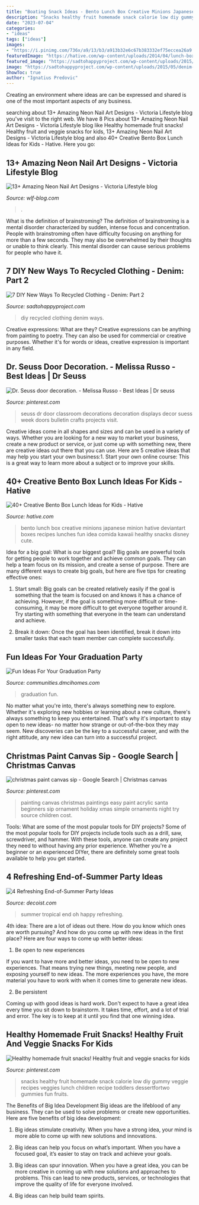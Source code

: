 ```yaml
---
title: "Boating Snack Ideas - Bento Lunch Box Creative Minions Japanese Minion Hative Deviantart Boxes Recipes Lunches Fun Idea Comida Kawaii Healthy Snacks Disney Cute"
description: "Snacks healthy fruit homemade snack calorie low diy gummy veggie recipes veggies lunch children recipe toddlers dessertfortwo gummies fun fruits"
date: "2023-07-04"
categories:
- "ideas"
tags: ["ideas"]
images:
- "https://i.pinimg.com/736x/a9/13/b3/a913b32e6c67b383332ef75eccea26a9.jpg"
featuredImage: "https://hative.com/wp-content/uploads/2014/04/lunch-box-ideas/13-minions-lunch-box.jpg"
featured_image: "https://sadtohappyproject.com/wp-content/uploads/2015/05/denim-bunting-diy-recycled-clothing-denim3.jpg"
image: "https://sadtohappyproject.com/wp-content/uploads/2015/05/denim-bunting-diy-recycled-clothing-denim3.jpg"
ShowToc: true
author: "Ignatius Predovic"
---
```



Creating an environment where ideas are can be expressed and shared is one of the most important aspects of any business.

	

		
searching about 13+ Amazing Neon Nail Art Designs - Viсtoria Lifestyle blog you've visit to the right web. We have 8 Pics about 13+ Amazing Neon Nail Art Designs - Viсtoria Lifestyle blog like Healthy homemade fruit snacks! Healthy fruit and veggie snacks for kids, 13+ Amazing Neon Nail Art Designs - Viсtoria Lifestyle blog and also 40+ Creative Bento Box Lunch Ideas for Kids - Hative. Here you go:
		
    
## 13+ Amazing Neon Nail Art Designs - Viсtoria Lifestyle Blog

<img loading=lazy src="https://wlf-blog.com/wp-content/uploads/2020/01/11.neon_.png" onerror="this.onerror=null;this.src='https://tse1.mm.bing.net/th?id=OIP.jCFT5JMZYxu0POMUXzAIvwHaLH&amp;pid=15.1';" alt="13+ Amazing Neon Nail Art Designs - Viсtoria Lifestyle blog">

_Source: wlf-blog.com_

>. 

	

What is the definition of brainstroming?
The definition of brainstroming is a mental disorder characterized by sudden, intense focus and concentration. People with brainstroming often have difficulty focusing on anything for more than a few seconds. They may also be overwhelmed by their thoughts or unable to think clearly. This mental disorder can cause serious problems for people who have it.

    
## 7 DIY New Ways To Recycled Clothing - Denim: Part 2

<img loading=lazy src="https://sadtohappyproject.com/wp-content/uploads/2015/05/denim-bunting-diy-recycled-clothing-denim3.jpg" onerror="this.onerror=null;this.src='https://tse2.mm.bing.net/th?id=OIP._w0aUTQl6mBQMQpubduQKAHaLI&amp;pid=15.1';" alt="7 DIY New Ways To Recycled Clothing - Denim: Part 2">

_Source: sadtohappyproject.com_

>diy recycled clothing denim ways. 

	

Creative expressions: What are they?
Creative expressions can be anything from painting to poetry. They can also be used for commercial or creative purposes. Whether it's for words or ideas, creative expression is important in any field.

    
## Dr. Seuss Door Decoration. - Melissa Russo - Best Ideas | Dr Seuss

<img loading=lazy src="https://i.pinimg.com/736x/52/84/ce/5284cecd9f3bec1d50b9208ecb1d4838.jpg" onerror="this.onerror=null;this.src='https://tse2.mm.bing.net/th?id=OIP.ajxMMmyDfiyVZT3fIUgKqwHaNK&amp;pid=15.1';" alt="Dr. Seuss door decoration. - Melissa Russo - Best Ideas | Dr seuss">

_Source: pinterest.com_

>seuss dr door classroom decorations decoration displays decor suess week doors bulletin crafts projects visit. 

	

Creative ideas come in all shapes and sizes and can be used in a variety of ways. Whether you are looking for a new way to market your business, create a new product or service, or just come up with something new, there are creative ideas out there that you can use. Here are 5 creative ideas that may help you start your own business:1. Start your own online course: This is a great way to learn more about a subject or to improve your skills.

    
## 40+ Creative Bento Box Lunch Ideas For Kids - Hative

<img loading=lazy src="https://hative.com/wp-content/uploads/2014/04/lunch-box-ideas/13-minions-lunch-box.jpg" onerror="this.onerror=null;this.src='https://tse1.mm.bing.net/th?id=OIP.BkJiIaBzkdVrIBMxvQdMxwHaJ4&amp;pid=15.1';" alt="40+ Creative Bento Box Lunch Ideas for Kids - Hative">

_Source: hative.com_

>bento lunch box creative minions japanese minion hative deviantart boxes recipes lunches fun idea comida kawaii healthy snacks disney cute. 

	

Idea for a big goal: What is our biggest goal?
Big goals are powerful tools for getting people to work together and achieve common goals. They can help a team focus on its mission, and create a sense of purpose. 
There are many different ways to create big goals, but here are five tips for creating effective ones: 

1. Start small: Big goals can be created relatively easily if the goal is something that the team is focused on and knows it has a chance of achieving. However, if the goal is something more difficult or time-consuming, it may be more difficult to get everyone together around it. Try starting with something that everyone in the team can understand and achieve. 

2. Break it down: Once the goal has been identified, break it down into smaller tasks that each team member can complete successfully.

    
## Fun Ideas For Your Graduation Party

<img loading=lazy src="https://communities.dmcihomes.com/wp-content/uploads/2015/03/graduation-food-ideas.jpg" onerror="this.onerror=null;this.src='https://tse3.mm.bing.net/th?id=OIP.UHToK7XT43exBI32VBc7rgHaJ3&amp;pid=15.1';" alt="Fun Ideas For Your Graduation Party">

_Source: communities.dmcihomes.com_

>graduation fun. 

	

No matter what you're into, there's always something new to explore. Whether it's exploring new hobbies or learning about a new culture, there's always something to keep you entertained. That's why it's important to stay open to new ideas- no matter how strange or out-of-the-box they may seem. New discoveries can be the key to a successful career, and with the right attitude, any new idea can turn into a successful project.

    
## Christmas Paint Canvas Sip - Google Search | Christmas Canvas

<img loading=lazy src="https://i.pinimg.com/736x/71/89/72/718972e7768a0cb0da99eb58fc84b7e9--santa-paintings-christmas-paintings.jpg" onerror="this.onerror=null;this.src='https://tse4.mm.bing.net/th?id=OIP.Lh0KfTmzKa6ZZzKUZ2QxWAHaJ6&amp;pid=15.1';" alt="christmas paint canvas sip - Google Search | Christmas canvas">

_Source: pinterest.com_

>painting canvas christmas paintings easy paint acrylic santa beginners sip ornament holiday xmas simple ornaments night try source children cost. 

	

Tools: What are some of the most popular tools for DIY projects?
Some of the most popular tools for DIY projects include tools such as a drill, saw, screwdriver, and hammer. With these tools, anyone can create any project they need to without having any prior experience. Whether you're a beginner or an experienced DIYer, there are definitely some great tools available to help you get started.

    
## 4 Refreshing End-of-Summer Party Ideas

<img loading=lazy src="http://cdn.decoist.com/wp-content/uploads/2015/08/Tropical-party-style-from-Oh-Happy-Day.jpg" onerror="this.onerror=null;this.src='https://tse3.mm.bing.net/th?id=OIP._Fs5n8kR8fzNMVmHrCVQYQHaLH&amp;pid=15.1';" alt="4 Refreshing End-of-Summer Party Ideas">

_Source: decoist.com_

>summer tropical end oh happy refreshing. 

	

4th idea:
There are a lot of ideas out there. How do you know which ones are worth pursuing? And how do you come up with new ideas in the first place?
Here are four ways to come up with better ideas:

1. Be open to new experiences

If you want to have more and better ideas, you need to be open to new experiences. That means trying new things, meeting new people, and exposing yourself to new ideas. The more experiences you have, the more material you have to work with when it comes time to generate new ideas.

2. Be persistent

Coming up with good ideas is hard work. Don't expect to have a great idea every time you sit down to brainstorm. It takes time, effort, and a lot of trial and error. The key is to keep at it until you find that one winning idea.

    
## Healthy Homemade Fruit Snacks! Healthy Fruit And Veggie Snacks For Kids

<img loading=lazy src="https://i.pinimg.com/736x/a9/13/b3/a913b32e6c67b383332ef75eccea26a9.jpg" onerror="this.onerror=null;this.src='https://tse4.mm.bing.net/th?id=OIP.ImmthtE7Ss8_JK0q57tuCgAAAA&amp;pid=15.1';" alt="Healthy homemade fruit snacks! Healthy fruit and veggie snacks for kids">

_Source: pinterest.com_

>snacks healthy fruit homemade snack calorie low diy gummy veggie recipes veggies lunch children recipe toddlers dessertfortwo gummies fun fruits. 

	

The Benefits of Big Idea Development
Big ideas are the lifeblood of any business. They can be used to solve problems or create new opportunities. Here are five benefits of big idea development:
1. Big ideas stimulate creativity. When you have a strong idea, your mind is more able to come up with new solutions and innovations.

2. Big ideas can help you focus on what’s important. When you have a focused goal, it’s easier to stay on track and achieve your goals.

3. Big ideas can spur innovation. When you have a great idea, you can be more creative in coming up with new solutions and approaches to problems. This can lead to new products, services, or technologies that improve the quality of life for everyone involved.

4. Big ideas can help build team spirits.

